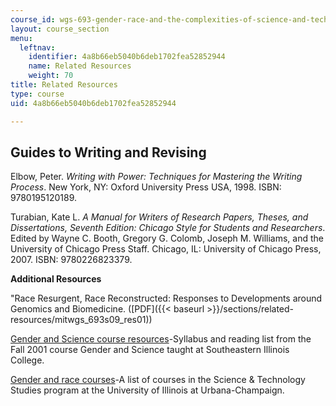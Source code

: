 ```yaml
---
course_id: wgs-693-gender-race-and-the-complexities-of-science-and-technology-a-problem-based-learning-experiment-spring-2009
layout: course_section
menu:
  leftnav:
    identifier: 4a8b66eb5040b6deb1702fea52852944
    name: Related Resources
    weight: 70
title: Related Resources
type: course
uid: 4a8b66eb5040b6deb1702fea52852944

---
```


Guides to Writing and Revising
------------------------------

Elbow, Peter. _Writing with Power: Techniques for Mastering the Writing Process_. New York, NY: Oxford University Press USA, 1998. ISBN: 9780195120189.

Turabian, Kate L. _A Manual for Writers of Research Papers, Theses, and Dissertations, Seventh Edition: Chicago Style for Students and Researchers_. Edited by Wayne C. Booth, Gregory G. Colomb, Joseph M. Williams, and the University of Chicago Press Staff. Chicago, IL: University of Chicago Press, 2007. ISBN: 9780226823379.

**Additional Resources**

"Race Resurgent, Race Reconstructed: Responses to Developments around Genomics and Biomedicine. ([PDF]({{< baseurl >}}/sections/related-resources/mitwgs_693s09_res01))

[Gender and Science course resources](http://www.slc.edu/graduate/programs/womens-history/faculty/index.html)\-Syllabus and reading list from the Fall 2001 course Gender and Science taught at Southeastern Illinois College.

[Gender and race courses](http://www.stim.illinois.edu/courses.html)\-A list of courses in the Science & Technology Studies program at the University of Illinois at Urbana-Champaign.